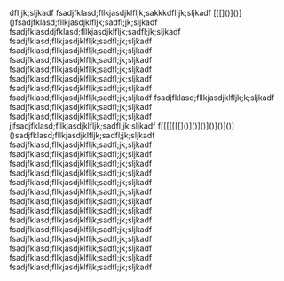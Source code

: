  dfl;jk;sljkadf
fsadjfklasd;fllkjasdjklfljk;sakkkdfl;jk;sljkadf
[[[[]()]()]()]()fsadjfklasd;fllkjasdjklfljk;sadfl;jk;sljkadf
fsadjfklasddjfklasd;fllkjasdjklfljk;sadfl;jk;sljkadf
fsadjfklasd;fllkjasdjklfljk;sadfl;jk;sljkadf
fsadjfklasd;fllkjasdjklfljk;sadfl;jk;sljkadf
fsadjfklasd;fllkjasdjklfljk;sadfl;jk;sljkadf
fsadjfklasd;fllkjasdjklfljk;sadfl;jk;sljkadf
fsadjfklasd;fllkjasdjklfljk;sadfl;jk;sljkadf
fsadjfklasd;fllkjasdjklfljk;sadfl;jk;sljkadf
fsadjfklasd;fllkjasdjklfljk;sadfl;jk;sljkadf
fsadjfklasd;fllkjasdjklfljk;k;sljkadf
fsadjfklasd;fllkjasdjklfljk;sadfl;jk;sljkadf
fsadjfklasd;fllkjasdjklfljk;sadfl;jk;sljkadf
jjfsadjfklasd;fllkjasdjklfljk;sadfl;jk;sljkadf
f[[[[[[[[]()]()]()]()]()]()]()]()sadjfklasd;fllkjasdjklfljk;sadfl;jk;sljkadf
fsadjfklasd;fllkjasdjklfljk;sadfl;jk;sljkadf
fsadjfklasd;fllkjasdjklfljk;sadfl;jk;sljkadf
fsadjfklasd;fllkjasdjklfljk;sadfl;jk;sljkadf
fsadjfklasd;fllkjasdjklfljk;sadfl;jk;sljkadf
fsadjfklasd;fllkjasdjklfljk;sadfl;jk;sljkadf
fsadjfklasd;fllkjasdjklfljk;sadfl;jk;sljkadf
fsadjfklasd;fllkjasdjklfljk;sadfl;jk;sljkadf
fsadjfklasd;fllkjasdjklfljk;sadfl;jk;sljkadf
fsadjfklasd;fllkjasdjklfljk;sadfl;jk;sljkadf
fsadjfklasd;fllkjasdjklfljk;sadfl;jk;sljkadf
fsadjfklasd;fllkjasdjklfljk;sadfl;jk;sljkadf
fsadjfklasd;fllkjasdjklfljk;sadfl;jk;sljkadf
fsadjfklasd;fllkjasdjklfljk;sadfl;jk;sljkadf
fsadjfklasd;fllkjasdjklfljk;sadfl;jk;sljkadf